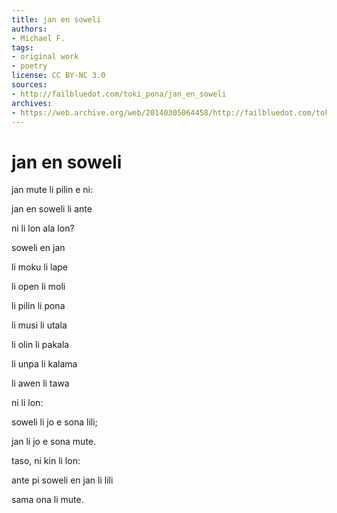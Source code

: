 ```yaml
---
title: jan en soweli
authors:
- Michael F.
tags:
- original work
- poetry
license: CC BY-NC 3.0
sources:
- http://failbluedot.com/toki_pona/jan_en_soweli
archives:
- https://web.archive.org/web/20140305064458/http://failbluedot.com/toki_pona/jan_en_soweli
---
```


# jan en soweli

jan mute li pilin e ni:

jan en soweli li ante

ni li lon ala lon?

soweli en jan

li moku li lape

li open li moli

li pilin li pona

li musi li utala

li olin li pakala

li unpa li kalama

li awen li tawa

ni li lon:

soweli li jo e sona lili;

jan li jo e sona mute.

taso, ni kin li lon:

ante pi soweli en jan li lili

sama ona li mute.